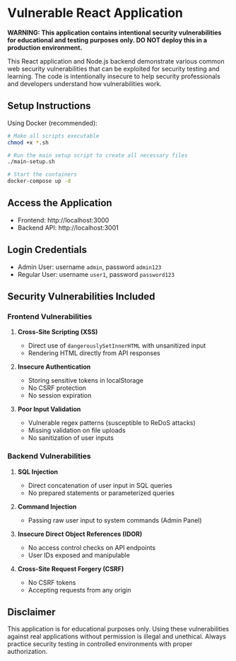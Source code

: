 # Vulnerable React Application

**WARNING: This application contains intentional security vulnerabilities for educational and testing purposes only. DO NOT deploy this in a production environment.**

This React application and Node.js backend demonstrate various common web security vulnerabilities that can be exploited for security testing and learning. The code is intentionally insecure to help security professionals and developers understand how vulnerabilities work.

## Setup Instructions

Using Docker (recommended):

```bash
# Make all scripts executable
chmod +x *.sh

# Run the main setup script to create all necessary files
./main-setup.sh

# Start the containers
docker-compose up -d
```

## Access the Application

- Frontend: http://localhost:3000
- Backend API: http://localhost:3001

## Login Credentials

- Admin User: username `admin`, password `admin123`
- Regular User: username `user1`, password `password123`

## Security Vulnerabilities Included

### Frontend Vulnerabilities

1. **Cross-Site Scripting (XSS)**
   - Direct use of `dangerouslySetInnerHTML` with unsanitized input
   - Rendering HTML directly from API responses

2. **Insecure Authentication**
   - Storing sensitive tokens in localStorage
   - No CSRF protection
   - No session expiration

3. **Poor Input Validation**
   - Vulnerable regex patterns (susceptible to ReDoS attacks)
   - Missing validation on file uploads
   - No sanitization of user inputs

### Backend Vulnerabilities

1. **SQL Injection**
   - Direct concatenation of user input in SQL queries
   - No prepared statements or parameterized queries

2. **Command Injection**
   - Passing raw user input to system commands (Admin Panel)

3. **Insecure Direct Object References (IDOR)**
   - No access control checks on API endpoints
   - User IDs exposed and manipulable

4. **Cross-Site Request Forgery (CSRF)**
   - No CSRF tokens
   - Accepting requests from any origin

## Disclaimer

This application is for educational purposes only. Using these vulnerabilities against real applications without permission is illegal and unethical. Always practice security testing in controlled environments with proper authorization.

